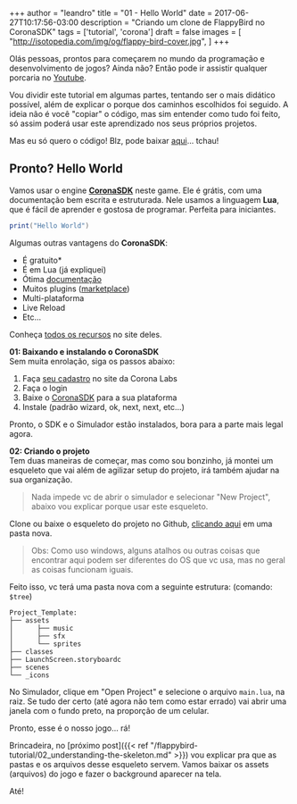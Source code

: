 +++
author = "leandro"
title = "01 - Hello World"
date = 2017-06-27T10:17:56-03:00
description = "Criando um clone de FlappyBird no CoronaSDK"
tags = ['tutorial', 'corona']
draft = false
images = [
    "http://isotopedia.com/img/og/flappy-bird-cover.jpg",
]
+++

Olás pessoas, prontos para começarem no mundo da programação e desenvolvimento de jogos? Ainda não? Então pode ir assistir qualquer porcaria no [Youtube](http://www.youtube.com).

Vou dividir este tutorial em algumas partes, tentando ser o mais didático possível, além de explicar o porque dos caminhos escolhidos foi seguido. A ideia não é você "copiar" o código, mas sim entender como tudo foi feito, só assim poderá usar este aprendizado nos seus próprios projetos.

Mas eu só quero o código! Blz, pode baixar [aqui](https://github.com/xupisco/CoronaSDK-FlappyBird)... tchau!

## Pronto? Hello World ##

Vamos usar o engine **[CoronaSDK](http://coronalabs.com)** neste game. Ele é grátis, com uma documentação bem escrita e estruturada. Nele usamos a linguagem **Lua**, que é fácil de aprender e gostosa de programar. Perfeita para iniciantes.

```lua
print("Hello World")
```

Algumas outras vantagens do **CoronaSDK**:

 - É gratuito*
 - É em Lua (já expliquei)
 - Ótima [documentação](https://coronalabs.com/learn/)
 - Muitos plugins ([marketplace](https://marketplace.coronalabs.com/))
 - Multi-plataforma
 - Live Reload
 - Etc...

Conheça [todos os recursos](https://coronalabs.com/product/) no site deles.

**01: Baixando e instalando o CoronaSDK**  
Sem muita enrolação, siga os passos abaixo:

1. Faça [seu cadastro](https://developer.coronalabs.com/user/login) no site da Corona Labs
2. Faça o login
3. Baixe o [CoronaSDK](https://developer.coronalabs.com/downloads/coronasdk) para a sua plataforma
4. Instale (padrão wizard, ok, next, next, etc...)

Pronto, o SDK e o Simulador estão instalados, bora para a parte mais legal agora.

**02: Criando o projeto**  
Tem duas maneiras de começar, mas como sou bonzinho, já montei um esqueleto que vai além de agilizar setup do projeto, irá também ajudar na sua organização.

> Nada impede vc de abrir o simulador e selecionar "New Project", abaixo vou explicar porque usar este esqueleto.

Clone ou baixe o esqueleto do projeto no Github, [clicando aqui](https://github.com/xupisco/CoronaSDK-LowresGameTemplate) em uma pasta nova.

> Obs: Como uso windows, alguns atalhos ou outras coisas que encontrar aqui podem ser diferentes do OS que vc usa, mas no geral as coisas funcionam iguais.

Feito isso, vc terá uma pasta nova com a seguinte estrutura: (comando: ```$tree```)

```
Project_Template:
├── assets
│      ├── music
│      ├── sfx
│      └── sprites
├── classes
├── LaunchScreen.storyboardc
├── scenes
└── _icons
```

No Simulador, clique em "Open Project" e selecione o arquivo ```main.lua```, na raiz. Se tudo der certo (até agora não tem como estar errado) vai abrir uma janela com o fundo preto, na proporção de um celular.

Pronto, esse é o nosso jogo... rá!

Brincadeira, no [próximo post]({{< ref "/flappybird-tutorial/02_understanding-the-skeleton.md" >}}) vou explicar pra que as pastas e os arquivos desse esqueleto servem. Vamos baixar os assets (arquivos) do jogo e fazer o background aparecer na tela.

Até!
